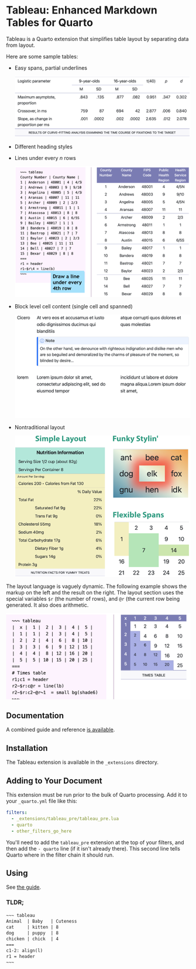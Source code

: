 # Tableau: Enhanced Markdown Tables for Quarto

Tableau is a Quarto extension that simplifies table layout by separating
data from layout.

Here are some sample tables:

* Easy spans, partial underlines

  ![An APA Style table](README_ASSETS/apa.png)

* Different heading styles
* Lines under every _n_ rows

  ![County data](README_ASSETS/counties.png)

* Block level cell content (single cell and spanned)

  ![Lorem](README_ASSETS/lorem.png)

* Nontraditional layout

  ![Various layouts](README_ASSETS/funky.png)

The layout language is vaguely dynamic. The following example shows the
markup on the left and the result on the right. The layout section uses
the special variables `$r` (the number of rows), and `@r` (the current
row being generated. It also does arithmetic.

![Multiplication table](README_ASSETS/times-table.png)

## Documentation

A combined guide and reference [is available](docs/tableau_guide.html).

## Installation

The Tableau extension is available in the `_extensions` directory.

## Adding to Your Document

This extension must be run prior to the bulk of Quarto processing. Add
it to your `_quarto.yml` file like this:

~~~ yml
filters:
  - _extensions/tableau_pre/tableau_pre.lua
  - quarto
  - other_filters_go_here
~~~

You'll need to add the `tableau_pre` extension at the top of your
filters, and then add the `- quarto` line (if it isn't already there).
This second line tells Quarto where in the filter chain it should run.

## Using

See [the guide](docs/tableau_guide.html). 

### TLDR;

~~~~
~~~ tableau
Animal  | Baby   | Cuteness
cat     | kitten | 8
dog     | puppy  | 8
chicken | chick  | 4
===
c1-2: align(l)
r1 = header
~~~
~~~~

